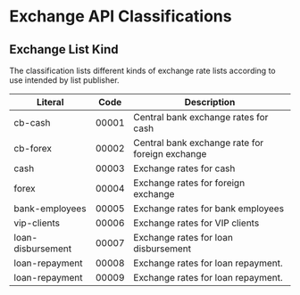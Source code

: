 Exchange API Classifications
===============

Exchange List Kind
--------- 
The classification lists different kinds of exchange rate lists according to use intended by list publisher.

Literal 				           | Code  | Description
---------------------------|-------|------------------------------------------------
cb-cash                    | 00001 | Central bank exchange rates for cash 
cb-forex                   | 00002 | Central bank exchange rate for foreign exchange
cash                       | 00003 | Exchange rates for cash 
forex                      | 00004 | Exchange rates for foreign exchange
bank-employees             | 00005 | Exchange rates for bank employees
vip-clients                | 00006 | Exchange rates for VIP clients
loan-disbursement          | 00007 | Exchange rates for loan disbursement
loan-repayment             | 00008 | Exchange rates for loan repayment.
loan-repayment             | 00009 | Exchange rates for loan repayment.

